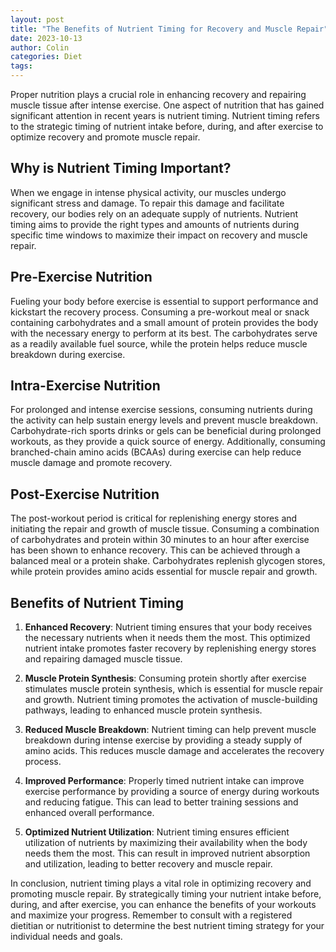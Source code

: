 ```yaml
---
layout: post
title: "The Benefits of Nutrient Timing for Recovery and Muscle Repair"
date: 2023-10-13
author: Colin
categories: Diet
tags: 
---
```


Proper nutrition plays a crucial role in enhancing recovery and repairing muscle tissue after intense exercise. One aspect of nutrition that has gained significant attention in recent years is nutrient timing. Nutrient timing refers to the strategic timing of nutrient intake before, during, and after exercise to optimize recovery and promote muscle repair.

## Why is Nutrient Timing Important?

When we engage in intense physical activity, our muscles undergo significant stress and damage. To repair this damage and facilitate recovery, our bodies rely on an adequate supply of nutrients. Nutrient timing aims to provide the right types and amounts of nutrients during specific time windows to maximize their impact on recovery and muscle repair.

## Pre-Exercise Nutrition

Fueling your body before exercise is essential to support performance and kickstart the recovery process. Consuming a pre-workout meal or snack containing carbohydrates and a small amount of protein provides the body with the necessary energy to perform at its best. The carbohydrates serve as a readily available fuel source, while the protein helps reduce muscle breakdown during exercise.

## Intra-Exercise Nutrition

For prolonged and intense exercise sessions, consuming nutrients during the activity can help sustain energy levels and prevent muscle breakdown. Carbohydrate-rich sports drinks or gels can be beneficial during prolonged workouts, as they provide a quick source of energy. Additionally, consuming branched-chain amino acids (BCAAs) during exercise can help reduce muscle damage and promote recovery.

## Post-Exercise Nutrition

The post-workout period is critical for replenishing energy stores and initiating the repair and growth of muscle tissue. Consuming a combination of carbohydrates and protein within 30 minutes to an hour after exercise has been shown to enhance recovery. This can be achieved through a balanced meal or a protein shake. Carbohydrates replenish glycogen stores, while protein provides amino acids essential for muscle repair and growth.

## Benefits of Nutrient Timing

1. **Enhanced Recovery**: Nutrient timing ensures that your body receives the necessary nutrients when it needs them the most. This optimized nutrient intake promotes faster recovery by replenishing energy stores and repairing damaged muscle tissue.

2. **Muscle Protein Synthesis**: Consuming protein shortly after exercise stimulates muscle protein synthesis, which is essential for muscle repair and growth. Nutrient timing promotes the activation of muscle-building pathways, leading to enhanced muscle protein synthesis.

3. **Reduced Muscle Breakdown**: Nutrient timing can help prevent muscle breakdown during intense exercise by providing a steady supply of amino acids. This reduces muscle damage and accelerates the recovery process.

4. **Improved Performance**: Properly timed nutrient intake can improve exercise performance by providing a source of energy during workouts and reducing fatigue. This can lead to better training sessions and enhanced overall performance.

5. **Optimized Nutrient Utilization**: Nutrient timing ensures efficient utilization of nutrients by maximizing their availability when the body needs them the most. This can result in improved nutrient absorption and utilization, leading to better recovery and muscle repair.

In conclusion, nutrient timing plays a vital role in optimizing recovery and promoting muscle repair. By strategically timing your nutrient intake before, during, and after exercise, you can enhance the benefits of your workouts and maximize your progress. Remember to consult with a registered dietitian or nutritionist to determine the best nutrient timing strategy for your individual needs and goals.
